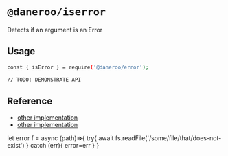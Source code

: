 # `@daneroo/iserror`

Detects if an argument is an Error

## Usage

```bash
const { isError } = require('@daneroo/error');

// TODO: DEMONSTRATE API
```

## Reference

- [other implementation](https://github.com/yefremov/iserror)
- [other implementation](https://github.com/Xotic750/is-error-x/blob/master/tests/spec/test.js)

let error
f = async (path)=>{ 
  try{
    await fs.readFile('/some/file/that/does-not-exist')
  } catch (err){
    error=err
  }
}

